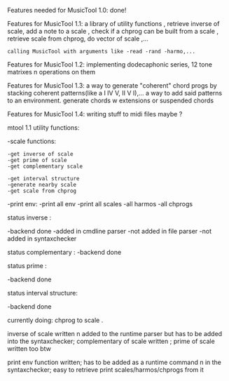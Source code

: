 Features needed for MusicTool 1.0: 
    done! 

Features for MusicTool 1.1: 
    a library of utility functions , retrieve inverse of scale, add a note to a scale , check if a chprog can be built from a scale , retrieve scale from chprog, do vector of scale ,... 

    calling MusicTool with arguments like -read -rand -harmo,...

Features for MusicTool 1.2: 
    implementing dodecaphonic series, 12 tone matrixes n operations on them 

Features for MusicTool 1.3: 
    a way to generate "coherent" chord progs by stacking coherent patterns(like a I IV V, II V I),...
    a way to add said patterns to an environment.
    generate chords w extensions or suspended chords

Features for MusicTool 1.4: 
    writing stuff to midi files maybe ? 



mtool 1.1 utility functions: 


-scale functions: 

    -get inverse of scale 
    -get prime of scale 
    -get complementary scale 
    
    -get interval structure
    -generate nearby scale 
    -get scale from chprog 

-print env: 
    -print all env 
    -print all scales
    -all harmos
    -all chprogs 


status inverse : 

-backend done 
-added in cmdline parser 
-not added in file parser 
-not added in syntaxchecker 

status complementary : 
-backend done 


status prime : 

-backend done

status interval structure: 

-backend done 

currently doing: chprog to scale .


inverse of scale written n added to the runtime parser but has to be added into the syntaxchecker; 
complementary of scale written ; prime of scale written too btw


print env function written; has to be added as a runtime command n in the syntaxchecker; 
easy to retrieve print scales/harmos/chprogs from it